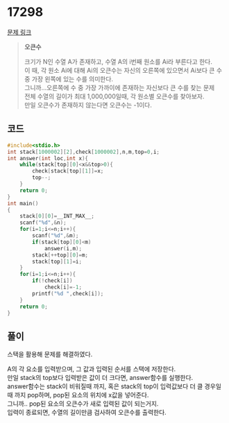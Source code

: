 # 17298

[문제 링크](https://www.acmicpc.net/problem/17298)

> __오큰수__
>
> 크기가 N인 수열 A가 존재하고, 수열 A의 i번째 원소를 Ai라 부른다고 한다.  
> 이 때, 각 원소 Ai에 대해 Ai의 오큰수는 자신의 오른쪽에 있으면서 Ai보다 큰 수중 가장 왼쪽에 있는 수를 의미한다.  
> 그니까...오른쪽에 수 중 가장 가까이에 존재하는 자신보다 큰 수를 찾는 문제  
> 전체 수열의 길이가 최대 1,000,000일때, 각 원소별 오큰수를 찾아보자.  
> 만일 오큰수가 존재하지 않는다면 오큰수는 -1이다.  

## 코드

```c
#include<stdio.h>
int stack[1000002][2],check[1000002],n,m,top=0,i;
int answer(int loc,int x){
    while(stack[top][0]<x&&top>0){
        check[stack[top][1]]=x;
        top--;
    }
    return 0;
}
int main()
{
    stack[0][0]=__INT_MAX__;
    scanf("%d",&n);
    for(i=1;i<=n;i++){
        scanf("%d",&m);
        if(stack[top][0]<m)
            answer(i,m);
        stack[++top][0]=m;
        stack[top][1]=i;
    }
    for(i=1;i<=n;i++){
        if(!check[i])
            check[i]=-1;
        printf("%d ",check[i]);
    }
    return 0;
}
```

## 풀이

스택을 활용해 문제를 해결하였다.  

A의 각 요소를 입력받으며, 그 값과 입력된 순서를 스택에 저장한다.  
만일 stack의 top보다 입력받은 값이 더 크다면, answer함수를 실행한다.  
answer함수는 stack이 비워질때 까지, 혹은 stack의 top이 입력값보다 더 클 경우일때 까지 pop하며, pop된 요소의 위치에 x값을 넣어준다.  
그니까.. pop된 요소의 오큰수가 새로 입력된 값이 되는거지.  
입력이 종료되면, 수열의 길이만큼 검사하여 오큰수를 출력한다.  
